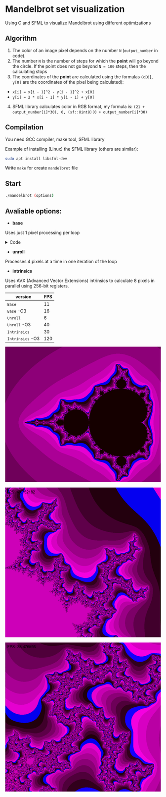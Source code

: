 # **Mandelbrot set visualization**
Using C and SFML to visualize Mandelbrot using different optimizations

## Algorithm

1. The color of an image pixel depends on the number `N` (`output_number` in code).
2. The number `N` is the number of steps for which the **point** will go beyond the circle. If the point does not go beyond `N = 100` steps, then the calculating stops
3. The coordinates of the **point** are calculated using the formulas (`x[0]`, `y[0]` are the coordinates of the pixel being calculated):
* `x[i] = x[i - 1]^2 - y[i - 1]^2 + x[0]`
* `y[i] = 2 * x[i - 1] * y[i - 1] + y[0]`
4. SFML library calculates color in RGB format, my formula is:
  `(21 + output_number[i]*30), 0, (sf::Uint8)(0 + output_number[i]*30)`

## Compilation  
You need GCC compiler, make tool, SFML library

Example of installing (Linux) the SFML library (others are similar):
``` bash
sudo apt install libsfml-dev
```
Write ```make``` for create ```mandelbrot``` file

## Start
``` bash
./mandelbrot (options)
```
## Avaliable options:
* **base**

Uses just 1 pixel processing per loop
<details>
<summary> Code </summary>

```bash
./mandelbrot --mode fast --width 1920 --height 1080
```
</details> 

* **unroll**
  
Processes 4 pixels at a time in one iteration of the loop
* **intrinsics**
  
Uses AVX (Advanced Vector Extensions) intrinsics to calculate 8 pixels in parallel using 256-bit registers. 

| version                            |  FPS |
|------------------------------------|------|
| `Base`                             | 11   |                                       
| `Base`       -O3                   | 16   |  
| `Unroll`                           | 6    |                                       
| `Unroll`     -O3                   | 40   |
| `Intrinsics`                       | 30   |                                          
| `Intrinsics` -O3                   | 120  |

![Mandelbrot Picture1](mandelbrot_image/m1.png)

![Mandelbrot Picture2](mandelbrot_image/m2.png)

![Mandelbrot Picture3](mandelbrot_image/m3.png)
